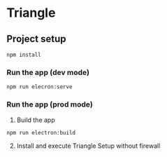 # Triangle

## Project setup
```
npm install
```

### Run the app (dev mode)
```
npm run elecron:serve
```

### Run the app (prod mode)
1. Build the app
```
npm run electron:build
```
2. Install and execute Triangle Setup without firewall
